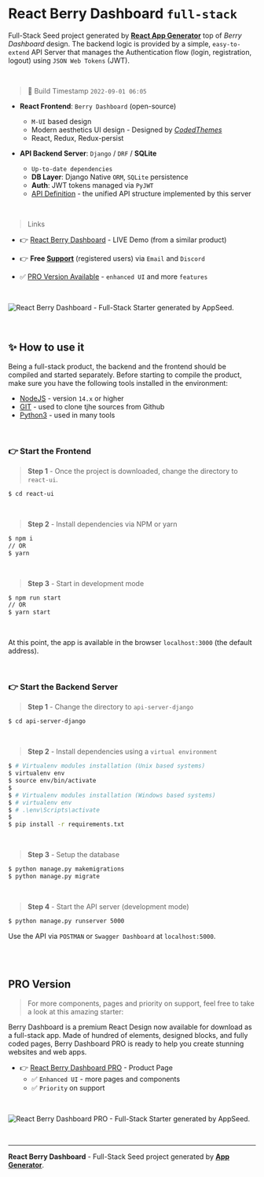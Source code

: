 # React Berry Dashboard `full-stack`

Full-Stack Seed project generated by **[React App Generator](https://appseed.us/generator/react/)** top of *Berry Dashboard* design. The backend logic is provided by a simple, `easy-to-extend` API Server that manages the Authentication flow (login, registration, logout) using `JSON Web Tokens` (JWT).

<br />

> 🚀 Build Timestamp `2022-09-01 06:05`

- **React Frontend**: `Berry Dashboard` (open-source)
  - `M-UI` based design
  - Modern aesthetics UI design - Designed by *[CodedThemes](https://bit.ly/37fF9RT)*
  - React, Redux, Redux-persist

- **API Backend Server**: `Django` / `DRF` / **SQLite** 
  - `Up-to-date dependencies`
  - **DB Layer**: Django Native `ORM`, `SQLite` persistence
  - **Auth**: JWT tokens managed via `PyJWT`
  - [API Definition](https://docs.appseed.us/boilerplate-code/api-unified-definition) - the unified API structure implemented by this server


<br />

> Links

- 👉 [React Berry Dashboard](https://react-node-js-berry-dashboard.appseed-srv1.com/) - LIVE Demo (from a similar product)

- 👉 **Free [Support](https://appseed.us/support/)** (registered users) via `Email` and `Discord`
- ✅ [PRO Version Available](#pro-version) - `enhanced UI` and more `features`

<br />

![React Berry Dashboard - Full-Stack Starter generated by AppSeed.](https://user-images.githubusercontent.com/51070104/174480640-e0b450b1-07a8-4cc7-84bc-287bb9c45773.png)

<br >

## ✨ How to use it

Being a full-stack product, the backend and the frontend should be compiled and started separately. 
Before starting to compile the product, make sure you have the following tools installed in the environment:

- [NodeJS](https://nodejs.org/en/) - version `14.x` or higher
- [GIT](https://git-scm.com/) - used to clone tjhe sources from Github
- [Python3](https://www.python.org/) - used in many tools

<br />

### 👉 Start the Frontend 

> **Step 1** - Once the project is downloaded, change the directory to `react-ui`. 

```bash
$ cd react-ui
```

<br >

> **Step 2** - Install dependencies via NPM or yarn

```bash
$ npm i
// OR
$ yarn
```

<br />

> **Step 3** - Start in development mode

```bash
$ npm run start 
// OR
$ yarn start
```

<br />

At this point, the app is available in the browser `localhost:3000` (the default address).


<br /> 

### 👉 Start the Backend Server 

> **Step 1** - Change the directory to `api-server-django`

```bash
$ cd api-server-django
```

<br >

> **Step 2** - Install dependencies using a `virtual environment`

```bash
$ # Virtualenv modules installation (Unix based systems)
$ virtualenv env
$ source env/bin/activate
$
$ # Virtualenv modules installation (Windows based systems)
$ # virtualenv env
$ # .\env\Scripts\activate
$
$ pip install -r requirements.txt
```

<br />

> **Step 3** - Setup the database 

```bash
$ python manage.py makemigrations
$ python manage.py migrate
```

<br />

> **Step 4** - Start the API server (development mode)

```bash
$ python manage.py runserver 5000
```

Use the API via `POSTMAN` or `Swagger Dashboard` at `localhost:5000`.

<br />


<br />

## PRO Version

> For more components, pages and priority on support, feel free to take a look at this amazing starter:

Berry Dashboard is a premium React Design now available for download as a full-stack app. Made of hundred of elements, designed blocks, and fully coded pages, Berry Dashboard PRO is ready to help you create stunning websites and web apps.

- 👉 [React Berry Dashboard PRO](https://appseed.us/product/berry-dashboard-pro/full-stack/) - Product Page
  - ✅ `Enhanced UI` - more pages and components
  - ✅ `Priority` on support

<br >

![React Berry Dashboard PRO - Full-Stack Starter generated by AppSeed.](https://user-images.githubusercontent.com/51070104/174492378-280b6de6-df58-4df7-865d-f86f6e9b1dd0.png)

<br />

---
**React Berry Dashboard** - Full-Stack Seed project generated by **[App Generator](https://appseed.us/generator/)**.
